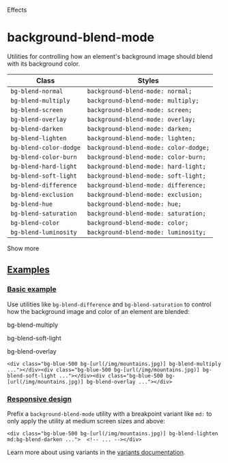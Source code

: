 Effects

# background-blend-mode

Utilities for controlling how an element's background image should blend with its background color.

| Class                  | Styles                                |
| ---------------------- | ------------------------------------- |
| `bg-blend-normal`      | `background-blend-mode: normal;`      |
| `bg-blend-multiply`    | `background-blend-mode: multiply;`    |
| `bg-blend-screen`      | `background-blend-mode: screen;`      |
| `bg-blend-overlay`     | `background-blend-mode: overlay;`     |
| `bg-blend-darken`      | `background-blend-mode: darken;`      |
| `bg-blend-lighten`     | `background-blend-mode: lighten;`     |
| `bg-blend-color-dodge` | `background-blend-mode: color-dodge;` |
| `bg-blend-color-burn`  | `background-blend-mode: color-burn;`  |
| `bg-blend-hard-light`  | `background-blend-mode: hard-light;`  |
| `bg-blend-soft-light`  | `background-blend-mode: soft-light;`  |
| `bg-blend-difference`  | `background-blend-mode: difference;`  |
| `bg-blend-exclusion`   | `background-blend-mode: exclusion;`   |
| `bg-blend-hue`         | `background-blend-mode: hue;`         |
| `bg-blend-saturation`  | `background-blend-mode: saturation;`  |
| `bg-blend-color`       | `background-blend-mode: color;`       |
| `bg-blend-luminosity`  | `background-blend-mode: luminosity;`  |

Show more

## [Examples](#examples)

### [Basic example](#basic-example)

Use utilities like `bg-blend-difference` and `bg-blend-saturation` to control how the background image and color of an element are blended:

bg-blend-multiply

bg-blend-soft-light

bg-blend-overlay

```
<div class="bg-blue-500 bg-[url(/img/mountains.jpg)] bg-blend-multiply ..."></div><div class="bg-blue-500 bg-[url(/img/mountains.jpg)] bg-blend-soft-light ..."></div><div class="bg-blue-500 bg-[url(/img/mountains.jpg)] bg-blend-overlay ..."></div>
```

### [Responsive design](#responsive-design)

Prefix a `background-blend-mode` utility with a breakpoint variant like `md:` to only apply the utility at medium screen sizes and above:

```
<div class="bg-blue-500 bg-[url(/img/mountains.jpg)] bg-blend-lighten md:bg-blend-darken ...">  <!-- ... --></div>
```

Learn more about using variants in the [variants documentation](/docs/hover-focus-and-other-states).
